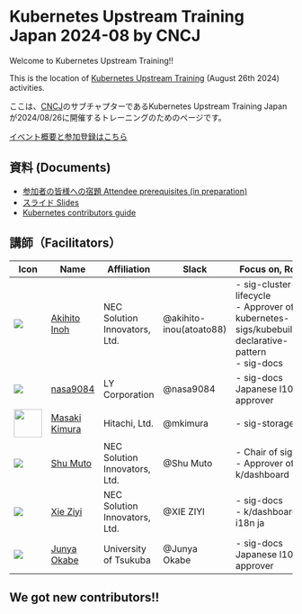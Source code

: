 # Kubernetes Upstream Training Japan 2024-08 by CNCJ

Welcome to Kubernetes Upstream Training!!

This is the location of [Kubernetes Upstream Training](https://community.cncf.io/events/details/cncf-cloud-native-community-japan-presents-cncj-kubernetes-upstream-training-japan-2024-08/) (August 26th 2024) activities.

ここは、[CNCJ](https://community.cncf.io/cloud-native-community-japan/)のサブチャプターであるKubernetes Upstream Training Japan が2024/08/26に開催するトレーニングのためのページです。  

[イベント概要と参加登録はこちら](https://community.cncf.io/events/details/cncf-cloud-native-community-japan-presents-cncj-kubernetes-upstream-training-japan-2024-08/)

## 資料 (Documents)

* [参加者の皆様への宿題 Attendee prerequisites (in preparation)](../assets/attendee-prerequisites.md)
* [スライド Slides](../assets/slide.pdf)
* [Kubernetes contributors guide](https://github.com/kubernetes/community/tree/master/contributors/guide)

## 講師（Facilitators）

| Icon | Name | Affiliation | Slack | Focus on, Role.. |
| -----| ---- | ----------- | ----- | ---------------- |
|<a href="https://github.com/atoato88"><img src="https://avatars.githubusercontent.com/u/748740?s=50"></a>| <a href="https://github.com/atoato88">Akihito Inoh</a> | NEC Solution Innovators, Ltd. | @akihito-inou(atoato88) | - sig-cluster-lifecycle<br> - Approver of kubernetes-sigs/kubebuilder-declarative-pattern <br> - sig-docs |
|<a href="https://github.com/nasa9084"><img src="https://avatars.githubusercontent.com/u/11725486?s=50"></a>| <a href="https://github.com/nasa9084">nasa9084</a> | LY Corporation | @nasa9084 | - sig-docs Japanese l10n approver<br> |
|<a href="https://github.com/mkimuram"><img src="https://avatars.githubusercontent.com/u/36450643?s=50" width="50px"></a>| <a href="https://github.com/mkimuram">Masaki Kimura</a> | Hitachi, Ltd. | @mkimura | - sig-storage |
|<a href="https://github.com/shu-mutou"><img src="https://avatars.githubusercontent.com/u/12838129?s=50"></a>| <a href="https://github.com/shu-mutou">Shu Muto</a> | NEC Solution Innovators, Ltd. | @Shu Muto | - Chair of sig-ui<br> - Approver of k/dashboard |
|<a href="https://github.com/ziyi-xie"><img src="https://avatars.githubusercontent.com/u/92832323?s=50"></a>| <a href="https://github.com/ziyi-xie">Xie Ziyi</a> | NEC Solution Innovators, Ltd. | @XIE ZIYI | - sig-docs<br> - k/dashboard i18n ja  |
|<a href="https://github.com/Okabe-Junya"><img src="https://avatars.githubusercontent.com/u/86868255?s=50"></a>| <a href="https://github.com/Okabe-Junya">Junya Okabe</a> | University of Tsukuba | @Junya Okabe | - sig-docs Japanese l10n approver<br> |

## We got new contributors!!
